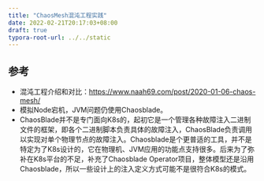 ```yaml
---
title: "ChaosMesh混沌工程实践"
date: 2022-02-21T20:17:03+08:00
draft: true
typora-root-url: ../../static
---
```


## 参考

- 混沌工程介绍和对比：https://www.naah69.com/post/2020-01-06-chaos-mesh/
- 模拟Node宕机，JVM问题仍使用Chaosblade。
- ChaosBlade并不是专门面向K8s的，起初它是一个管理各种故障注入二进制文件的框架，即各个二进制脚本负责具体的故障注入，ChaosBlade负责调用以实现对单个物理节点的故障注入。Chaosblade是个更普适的工具，并不是特定为了K8s设计的，它在物理机、JVM应用的功能点支持很多。后来为了弥补在K8s平台的不足，补充了Chaosblade Operator项目，整体模型还是沿用Chaosblade，所以一些设计上的注入定义方式可能不是很符合K8s的模式。
